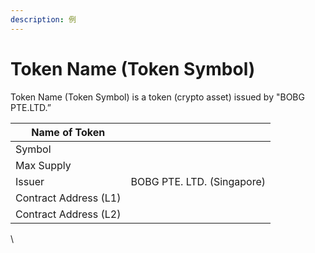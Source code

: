 ```yaml
---
description: 例
---
```


# Token Name (Token Symbol)

Token Name (Token Symbol) is a token (crypto asset) issued by "BOBG PTE.LTD.”

| Name of Token         |                            |
| --------------------- | -------------------------- |
| Symbol                |                            |
| Max Supply            |                            |
| Issuer                | BOBG PTE. LTD. (Singapore) |
| Contract Address (L1) |                            |
| Contract Address (L2) |                            |

\
